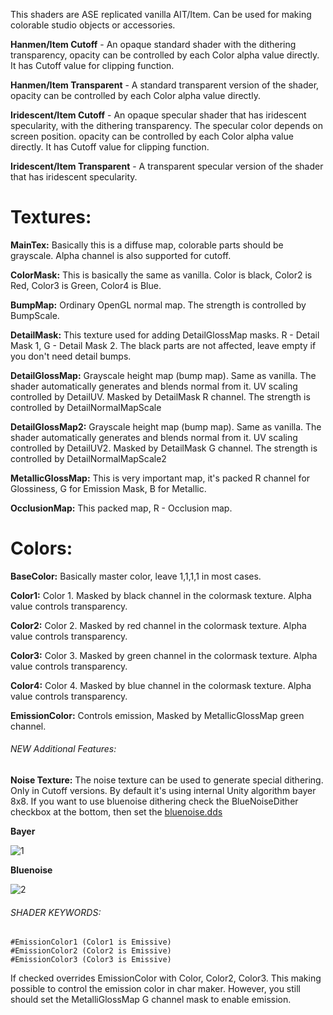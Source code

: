 This shaders are ASE replicated vanilla AIT/Item. Can be used for making colorable studio objects or accessories.

**Hanmen/Item Cutoff** - An opaque standard shader with the dithering transparency, opacity can be controlled by each Color alpha
 value directly. It has Cutoff value for clipping function.
 
**Hanmen/Item Transparent** - A standard transparent version of the shader, opacity can be controlled by each Color alpha
 value directly.
 
**Iridescent/Item Cutoff** - An opaque specular shader that has iridescent specularity, with the dithering transparency. The specular color depends on screen position. opacity can be controlled by each Color alpha value directly. It has Cutoff value for clipping function.

**Iridescent/Item Transparent** - A transparent specular version of the shader that has iridescent specularity.



# Textures:



**MainTex:** Basically this is a diffuse map, colorable parts should be grayscale. Alpha channel is also supported for cutoff.

**ColorMask:** This is basically the same as vanilla. Color is black, Color2 is Red, Color3 is Green, Color4 is Blue.

**BumpMap:** Ordinary OpenGL normal map. The strength is controlled by BumpScale.

**DetailMask:** This texture used for adding DetailGlossMap masks. R - Detail Mask 1, G - Detail Mask 2. The black parts are not affected, leave empty if you don't need detail bumps.

**DetailGlossMap:** Grayscale height map (bump map). Same as vanilla. The shader automatically generates and blends normal from it. UV scaling controlled by DetailUV. Masked by DetailMask R channel. The strength is controlled by DetailNormalMapScale

**DetailGlossMap2:** Grayscale height map (bump map). Same as vanilla. The shader automatically generates and blends normal from it. UV scaling controlled by DetailUV2. Masked by DetailMask G channel. The strength is controlled by DetailNormalMapScale2

**MetallicGlossMap:** This is very important map, it's packed R channel for Glossiness, G for Emission Mask, B for Metallic.

**OcclusionMap:** This packed map, R - Occlusion map.



# Colors:



**BaseColor:** Basically master color, leave 1,1,1,1 in most cases.

**Color1:** Color 1. Masked by black channel in the colormask texture. Alpha value controls transparency.

**Color2:** Color 2. Masked by red channel in the colormask texture. Alpha value controls transparency.

**Color3:** Color 3. Masked by green channel in the colormask texture. Alpha value controls transparency.

**Color4:** Color 4. Masked by blue channel in the colormask texture. Alpha value controls transparency.

**EmissionColor:** Controls emission, Masked by MetallicGlossMap green channel.



###### NEW Additional Features:



**Noise Texture:** The noise texture can be used to generate special dithering. Only in Cutoff versions. 
By default it's using internal Unity algorithm bayer 8x8. If you want to use bluenoise dithering check the BlueNoiseDither checkbox at the bottom, then set the [bluenoise.dds](https://github.com/Hanmen-lab/HS2-AI-ASE-Shaders/blob/master/Shaders%20ASE/bluenoise.dds)

**Bayer**

![1](https://github.com/Hanmen-lab/HS2-AI-ASE-Shaders/blob/master/bayer.gif)

**Bluenoise**

![2](https://github.com/Hanmen-lab/HS2-AI-ASE-Shaders/blob/master/bluenoise.gif)

###### SHADER KEYWORDS:

    #EmissionColor1 (Color1 is Emissive)
    #EmissionColor2 (Color2 is Emissive)
    #EmissionColor3 (Color3 is Emissive)

If checked overrides EmissionColor with Color, Color2, Color3. This making possible to control the emission color in char maker. However, you still should set the MetalliGlossMap G channel mask to enable emission.



